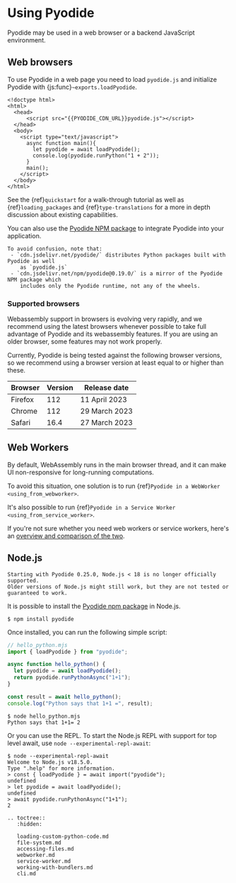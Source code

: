 # Using Pyodide

Pyodide may be used in a web browser or a backend JavaScript environment.

## Web browsers

To use Pyodide in a web page you need to load `pyodide.js` and initialize
Pyodide with {js:func}`~exports.loadPyodide`.

```html-pyodide
<!doctype html>
<html>
  <head>
      <script src="{{PYODIDE_CDN_URL}}pyodide.js"></script>
  </head>
  <body>
    <script type="text/javascript">
      async function main(){
        let pyodide = await loadPyodide();
        console.log(pyodide.runPython("1 + 2"));
      }
      main();
    </script>
  </body>
</html>
```

See the {ref}`quickstart` for a walk-through tutorial as well as
{ref}`loading_packages` and {ref}`type-translations` for a more in depth
discussion about existing capabilities.

You can also use the [Pyodide NPM
package](https://www.npmjs.com/package/pyodide) to integrate Pyodide into your
application.

```{note}
To avoid confusion, note that:
 - `cdn.jsdelivr.net/pyodide/` distributes Python packages built with Pyodide as well
    as `pyodide.js`
 - `cdn.jsdelivr.net/npm/pyodide@0.19.0/` is a mirror of the Pyodide NPM package which
    includes only the Pyodide runtime, not any of the wheels.
```

### Supported browsers

Webassembly support in browsers is evolving very rapidly,
and we recommend using the latest browsers whenever possible
to take full advantage of Pyodide and its webassembly features.
If you are using an older browser, some features may not work properly.

Currently, Pyodide is being tested against the following browser versions,
so we recommend using a browser version at least equal to or higher than these.

| Browser | Version | Release date  |
| ------- | ------- | ------------- |
| Firefox | 112     | 11 April 2023 |
| Chrome  | 112     | 29 March 2023 |
| Safari  | 16.4    | 27 March 2023 |

## Web Workers

By default, WebAssembly runs in the main browser thread, and it can make UI
non-responsive for long-running computations.

To avoid this situation, one solution is to run {ref}`Pyodide in a WebWorker
<using_from_webworker>`.

It's also possible to run {ref}`Pyodide in a Service Worker <using_from_service_worker>`.

If you're not sure whether you need web workers or service workers, here's an [overview and
comparison of the two](https://web.dev/workers-overview/).

## Node.js

```{warning}
Starting with Pyodide 0.25.0, Node.js < 18 is no longer officially supported.
Older versions of Node.js might still work, but they are not tested or guaranteed to work.
```

It is possible to install the [Pyodide npm package](https://www.npmjs.com/package/pyodide) in
Node.js.

```
$ npm install pyodide
```

Once installed, you can run the following simple script:

```js
// hello_python.mjs
import { loadPyodide } from "pyodide";

async function hello_python() {
  let pyodide = await loadPyodide();
  return pyodide.runPythonAsync("1+1");
}

const result = await hello_python();
console.log("Python says that 1+1 =", result);
```

```
$ node hello_python.mjs
Python says that 1+1= 2
```

Or you can use the REPL. To start the Node.js REPL with support for top level
await, use `node --experimental-repl-await`:

```
$ node --experimental-repl-await
Welcome to Node.js v18.5.0.
Type ".help" for more information.
> const { loadPyodide } = await import("pyodide");
undefined
> let pyodide = await loadPyodide();
undefined
> await pyodide.runPythonAsync("1+1");
2
```

```{eval-rst}
.. toctree::
   :hidden:

   loading-custom-python-code.md
   file-system.md
   accessing-files.md
   webworker.md
   service-worker.md
   working-with-bundlers.md
   cli.md
```
